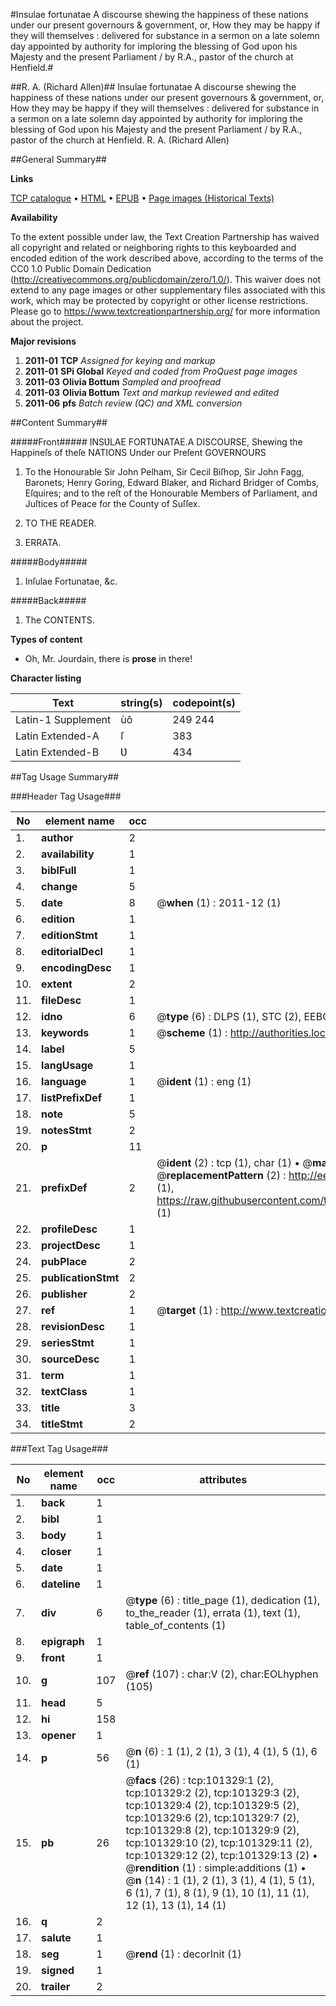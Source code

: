 #Insulae fortunatae A discourse shewing the happiness of these nations under our present governours & government, or, How they may be happy if they will themselves : delivered for substance in a sermon on a late solemn day appointed by authority for imploring the blessing of God upon his Majesty and the present Parliament / by R.A., pastor of the church at Henfield.#

##R. A. (Richard Allen)##
Insulae fortunatae A discourse shewing the happiness of these nations under our present governours & government, or, How they may be happy if they will themselves : delivered for substance in a sermon on a late solemn day appointed by authority for imploring the blessing of God upon his Majesty and the present Parliament / by R.A., pastor of the church at Henfield.
R. A. (Richard Allen)

##General Summary##

**Links**

[TCP catalogue](http://www.ota.ox.ac.uk/tcp/)  • 
[HTML](http://tei.it.ox.ac.uk/tcp/Texts-HTML/free/A23/A23647.html)  • 
[EPUB](http://tei.it.ox.ac.uk/tcp/Texts-EPUB/free/A23/A23647.epub) • 
[Page images (Historical Texts)](https://historicaltexts.jisc.ac.uk/eebo-13683513e)

**Availability**

To the extent possible under law, the Text Creation Partnership has waived all copyright and related or neighboring rights to this keyboarded and encoded edition of the work described above, according to the terms of the CC0 1.0 Public Domain Dedication (http://creativecommons.org/publicdomain/zero/1.0/). This waiver does not extend to any page images or other supplementary files associated with this work, which may be protected by copyright or other license restrictions. Please go to https://www.textcreationpartnership.org/ for more information about the project.

**Major revisions**

1. __2011-01__ __TCP__ *Assigned for keying and markup*
1. __2011-01__ __SPi Global__ *Keyed and coded from ProQuest page images*
1. __2011-03__ __Olivia Bottum__ *Sampled and proofread*
1. __2011-03__ __Olivia Bottum__ *Text and markup reviewed and edited*
1. __2011-06__ __pfs__ *Batch review (QC) and XML conversion*

##Content Summary##

#####Front#####
INSƲLAE FORTƲNATAE.A DISCOURSE, Shewing the Happineſs of theſe NATIONS Under our Preſent GOVERNOURS 
1. To the Honourable Sir John Pelham, Sir Cecil Biſhop, Sir John Fagg, Baronets; Henry Goring, Edward Blaker, and Richard Bridger of Combs, Eſquires; and to the reſt of the Honourable Members of Parliament, and Juſtices of Peace for the County of Suſſex.

1. TO THE READER.

1. ERRATA.

#####Body#####

1. Inſulae Fortunatae, &c.

#####Back#####

1. The CONTENTS.

**Types of content**

  * Oh, Mr. Jourdain, there is **prose** in there!

**Character listing**


|Text|string(s)|codepoint(s)|
|---|---|---|
|Latin-1 Supplement|ùô|249 244|
|Latin Extended-A|ſ|383|
|Latin Extended-B|Ʋ|434|

##Tag Usage Summary##

###Header Tag Usage###

|No|element name|occ|attributes|
|---|---|---|---|
|1.|__author__|2||
|2.|__availability__|1||
|3.|__biblFull__|1||
|4.|__change__|5||
|5.|__date__|8| @__when__ (1) : 2011-12 (1)|
|6.|__edition__|1||
|7.|__editionStmt__|1||
|8.|__editorialDecl__|1||
|9.|__encodingDesc__|1||
|10.|__extent__|2||
|11.|__fileDesc__|1||
|12.|__idno__|6| @__type__ (6) : DLPS (1), STC (2), EEBO-CITATION (1), OCLC (1), VID (1)|
|13.|__keywords__|1| @__scheme__ (1) : http://authorities.loc.gov/ (1)|
|14.|__label__|5||
|15.|__langUsage__|1||
|16.|__language__|1| @__ident__ (1) : eng (1)|
|17.|__listPrefixDef__|1||
|18.|__note__|5||
|19.|__notesStmt__|2||
|20.|__p__|11||
|21.|__prefixDef__|2| @__ident__ (2) : tcp (1), char (1)  •  @__matchPattern__ (2) : ([0-9\-]+):([0-9IVX]+) (1), (.+) (1)  •  @__replacementPattern__ (2) : http://eebo.chadwyck.com/downloadtiff?vid=$1&page=$2 (1), https://raw.githubusercontent.com/textcreationpartnership/Texts/master/tcpchars.xml#$1 (1)|
|22.|__profileDesc__|1||
|23.|__projectDesc__|1||
|24.|__pubPlace__|2||
|25.|__publicationStmt__|2||
|26.|__publisher__|2||
|27.|__ref__|1| @__target__ (1) : http://www.textcreationpartnership.org/docs/. (1)|
|28.|__revisionDesc__|1||
|29.|__seriesStmt__|1||
|30.|__sourceDesc__|1||
|31.|__term__|1||
|32.|__textClass__|1||
|33.|__title__|3||
|34.|__titleStmt__|2||


###Text Tag Usage###

|No|element name|occ|attributes|
|---|---|---|---|
|1.|__back__|1||
|2.|__bibl__|1||
|3.|__body__|1||
|4.|__closer__|1||
|5.|__date__|1||
|6.|__dateline__|1||
|7.|__div__|6| @__type__ (6) : title_page (1), dedication (1), to_the_reader (1), errata (1), text (1), table_of_contents (1)|
|8.|__epigraph__|1||
|9.|__front__|1||
|10.|__g__|107| @__ref__ (107) : char:V (2), char:EOLhyphen (105)|
|11.|__head__|5||
|12.|__hi__|158||
|13.|__opener__|1||
|14.|__p__|56| @__n__ (6) : 1 (1), 2 (1), 3 (1), 4 (1), 5 (1), 6 (1)|
|15.|__pb__|26| @__facs__ (26) : tcp:101329:1 (2), tcp:101329:2 (2), tcp:101329:3 (2), tcp:101329:4 (2), tcp:101329:5 (2), tcp:101329:6 (2), tcp:101329:7 (2), tcp:101329:8 (2), tcp:101329:9 (2), tcp:101329:10 (2), tcp:101329:11 (2), tcp:101329:12 (2), tcp:101329:13 (2)  •  @__rendition__ (1) : simple:additions (1)  •  @__n__ (14) : 1 (1), 2 (1), 3 (1), 4 (1), 5 (1), 6 (1), 7 (1), 8 (1), 9 (1), 10 (1), 11 (1), 12 (1), 13 (1), 14 (1)|
|16.|__q__|2||
|17.|__salute__|1||
|18.|__seg__|1| @__rend__ (1) : decorInit (1)|
|19.|__signed__|1||
|20.|__trailer__|2||
